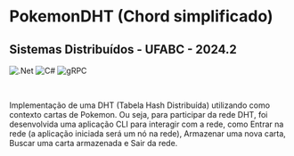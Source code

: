# PokemonDHT (Chord simplificado)
## Sistemas Distribuídos - UFABC - 2024.2

![.Net](https://img.shields.io/badge/.NET-5C2D91?style=for-the-badge&logo=.net&logoColor=white)
![C#](https://img.shields.io/badge/c%23-%23239120.svg?style=for-the-badge&logo=csharp&logoColor=white)
![gRPC](https://img.shields.io/badge/gRPC-519FA9?style=for-the-badge)

<br /> 

Implementação de uma DHT (Tabela Hash Distribuída) utilizando como contexto cartas de Pokemon. Ou seja, para participar da rede DHT, foi desenvolvida uma aplicação CLI para interagir com a rede, como Entrar na rede (a aplicação iniciada será um nó na rede), Armazenar uma nova carta, Buscar uma carta armazenada e Sair da rede.

